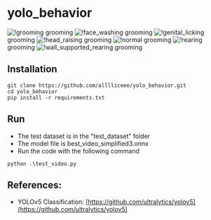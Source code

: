 # yolo_behavior

 ![!grooming](https://github.com/alllliceee/yolo_behavior/main/gif/grooming.gif)
grooming
 ![!face_washing](https://github.com/alllliceee/yolo_behavior/main/gif/face_washing.gif)
grooming
 ![!genital_licking](https://github.com/alllliceee/yolo_behavior/main/gif/genital_licking.gif)
grooming
 ![!head_raising](https://github.com/alllliceee/yolo_behavior/main/gif/head_raising.gif)
grooming
 ![!normal](https://github.com/alllliceee/yolo_behavior/main/gif/normal.gif)
grooming
 ![!rearing](https://github.com/alllliceee/yolo_behavior/main/gif/rearing.gif)
grooming
 ![!wall_supported_rearing](https://github.com/alllliceee/yolo_behavior/main/gif/wall_supported_rearing.gif)
grooming

## Installation
```shell
git clone https://github.com/alllliceee/yolo_behavior.git
cd yolo_behavior
pip install -r requirements.txt
```

## Run
 * The test dataset is in the "test_dataset" folder
 * The model file is best_video_simplified3.onnx
 * Run the code with the following command
```shell
python .\test_video.py
```

## References:
* YOLOv5 Classification: [https://github.com/ultralytics/yolov5](https://github.com/ultralytics/yolov5)
